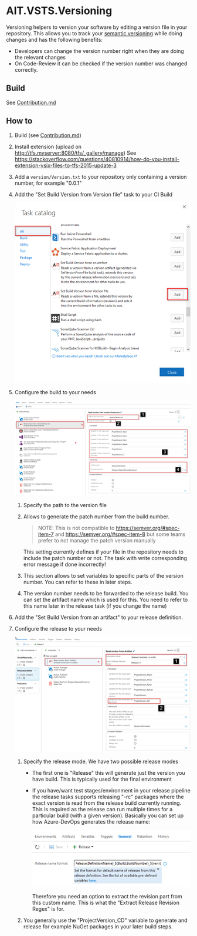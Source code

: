 # AIT.VSTS.Versioning

Versioning helpers to version your software by editing a version file in your repository.
This allows you to track your [semantic versioning](https://semver.org) while doing changes and has the following benefits:

* Developers can change the version number right when they are doing the relevant changes
* On Code-Review it can be checked if the version number was changed correctly.

## Build

See [Contribution.md](Contribution.md)

## How to

1. Build (see [Contribution.md](Contribution.md))
2. Install extension (upload on <http://tfs.myserver:8080/tfs/_gallery/manage>)
   See <https://stackoverflow.com/questions/40810914/how-do-you-install-extension-vsix-files-to-tfs-2015-update-3>
3. Add a `version/Version.txt` to your repository only containing a version number, for example "0.0.1"
4. Add the "Set Build Version from Version file" task to your CI Build

   ![Add-Ci-Task](docs/Add-CI-Task.png)

5. Configure the build to your needs

   ![Configure-CI-Task](docs/Configure-CI-Task.png)

   1. Specify the path to the version file
   2. Allows to generate the patch number from the build number.

      > NOTE: This is not compatible to <https://semver.org/#spec-item-7> and <https://semver.org/#spec-item-8> but some teams prefer to not manage the patch version manually

      This setting currently defines if your file in the repository needs to include the patch number or not. The task with write corresponding error message if done incorrectly!

   3. This section allows to set variables to specific parts of the version number. You can refer to these in later steps.

   4. The version number needs to be forwarded to the release build. You can set the artifact name which is used for this. You need to refer to this name later in the release task (if you change the name)

6. Add the "Set Build Version from an artifact" to your release definition.
7. Configure the release to your needs

   ![Configure-CD-Task](docs/Configure-CD-Task.png)

   1. Specify the release mode. We have two possible release modes

      * The first one is "Release" this will generate just the version you have build. This is typically used for the final environment
      * If you have/want test stages/environment in your release pipeline the release tasks supports releasing "-rc" packages where the exact version is read from the release build currently running.
        This is required as the release can run multiple times for a particular build (with a given version).
        Basically you can set up how Azure-DevOps generates the release name:

        ![Release-Name](docs/release-name.png)

        Therefore you need an option to extract the revision part from this custom name. This is what the "Extract Release Revision Regex" is for.

   2. You generally use the "ProjectVersion_CD" variable to generate and release for example NuGet packages in your later build steps.
